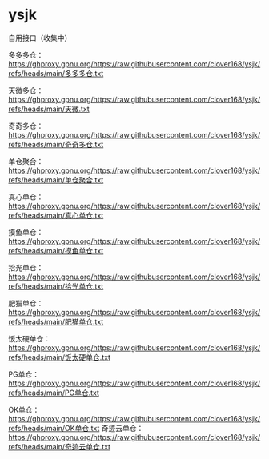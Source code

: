 # ysjk
自用接口（收集中）

多多多仓：
https://ghproxy.gpnu.org/https://raw.githubusercontent.com/clover168/ysjk/refs/heads/main/多多多仓.txt

天微多仓：
https://ghproxy.gpnu.org/https://raw.githubusercontent.com/clover168/ysjk/refs/heads/main/天微.txt

奇奇多仓：
https://ghproxy.gpnu.org/https://raw.githubusercontent.com/clover168/ysjk/refs/heads/main/奇奇多仓.txt

单仓聚合：
https://ghproxy.gpnu.org/https://raw.githubusercontent.com/clover168/ysjk/refs/heads/main/单仓聚合.txt

真心单仓：
https://ghproxy.gpnu.org/https://raw.githubusercontent.com/clover168/ysjk/refs/heads/main/真心单仓.txt

摸鱼单仓：
https://ghproxy.gpnu.org/https://raw.githubusercontent.com/clover168/ysjk/refs/heads/main/摸鱼单仓.txt

拾光单仓：
https://ghproxy.gpnu.org/https://raw.githubusercontent.com/clover168/ysjk/refs/heads/main/拾光单仓.txt

肥猫单仓：
https://ghproxy.gpnu.org/https://raw.githubusercontent.com/clover168/ysjk/refs/heads/main/肥猫单仓.txt

饭太硬单仓：
https://ghproxy.gpnu.org/https://raw.githubusercontent.com/clover168/ysjk/refs/heads/main/饭太硬单仓.txt

PG单仓：
https://ghproxy.gpnu.org/https://raw.githubusercontent.com/clover168/ysjk/refs/heads/main/PG单仓.txt

OK单仓：
https://ghproxy.gpnu.org/https://raw.githubusercontent.com/clover168/ysjk/refs/heads/main/OK单仓.txt
奇迹云单仓：
https://ghproxy.gpnu.org/https://raw.githubusercontent.com/clover168/ysjk/refs/heads/main/奇迹云单仓.txt



